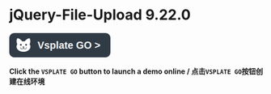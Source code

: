 # jQuery-File-Upload 9.22.0

<a href="https://www.vsplate.com/?github=vulnspy/jQuery-File-Upload-9.22.0"><img alt="VSPLATE GO" src="https://raw.githubusercontent.com/vsplate/images/master/vsgo_btn.png" width="200px"></a>

**Click the `VSPLATE GO` button to launch a demo online / 点击`VSPLATE GO`按钮创建在线环境**
